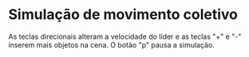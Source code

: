 # Simulação de movimento coletivo

As teclas direcionais alteram a velocidade do líder e as teclas "+" e "-" inserem mais objetos na cena. O botão "p" pausa a simulação.

